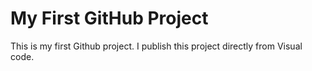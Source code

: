 # My First GitHub Project
This is my first Github project. I publish this project directly from Visual code.

